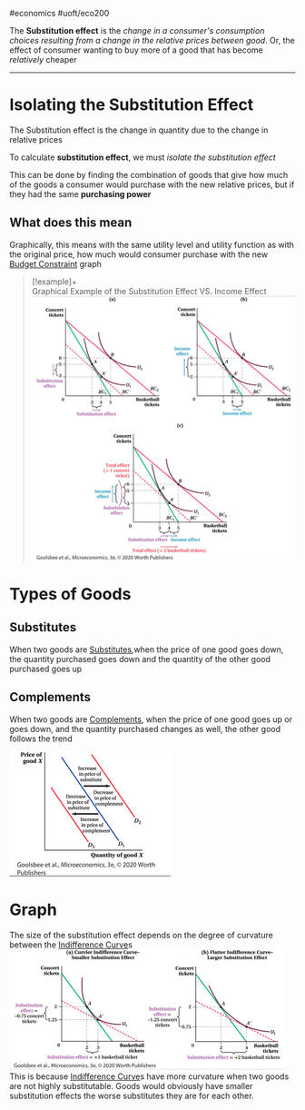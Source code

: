 #economics #uoft/eco200 

The **Substitution effect** is the *change in a consumer's consumption choices resulting from a change in the relative prices between good*. Or, the effect of consumer wanting to buy more of a good that has become *relatively* cheaper


---
# Isolating the Substitution Effect
The Substitution effect is the change in quantity due to the change in relative prices

To calculate **substitution effect**, we must *isolate the substitution effect*

This can be done by finding the combination of goods that give how much of the goods a consumer would purchase with the new relative prices, but if they had the same **purchasing power**
## What does this mean
Graphically, this means with the same utility level and utility function as with the original price, how much would consumer purchase with the new [Budget Constraint](Budget%20Constraint.md) graph

> [!example]+  
> Graphical Example of the Substitution Effect VS. Income Effect  
![Pasted image 20231102111428](attachments/Pasted%20image%2020231102111428.png)

# Types of Goods
## Substitutes
When two goods are [Substitutes](Substitutes.md),when the price of one good goes down, the quantity purchased goes down and the quantity of the other good purchased goes up

## Complements
When two goods are [Complements](Complements.md), when the price of one good goes up or goes down, and the quantity purchased changes as well, the other good follows the trend

![Pasted image 20231102114125](attachments/Pasted%20image%2020231102114125.png)
# Graph
The size of the substitution effect depends on the degree of curvature between the [Indifference Curve](Indifference%20Curve.md)s  
![Pasted image 20231102112711](attachments/Pasted%20image%2020231102112711.png)  
This is because [Indifference Curve](Indifference%20Curve.md)s have more curvature when two goods are not highly substitutable. Goods would obviously have smaller substitution effects the worse substitutes they are for each other.

